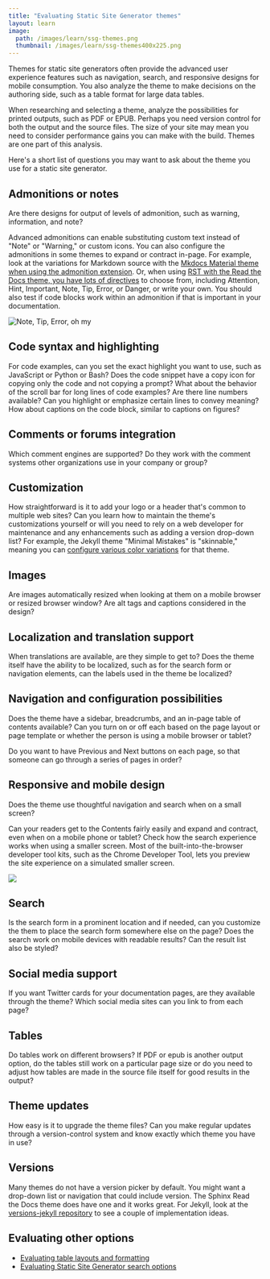 ```yaml
---
title: "Evaluating Static Site Generator themes"
layout: learn
image:
  path: /images/learn/ssg-themes.png
  thumbnail: /images/learn/ssg-themes400x225.png
---
```


Themes for static site generators often provide the advanced user experience features such as navigation, search, and responsive designs for mobile consumption. You also analyze the theme to make decisions on the authoring side, such as a table format for large data tables.

When researching and selecting a theme, analyze the possibilities for printed outputs, such as PDF or EPUB. Perhaps you need version control for both the output and the source files. The size of your site may mean you need to consider performance gains you can make with the build. Themes are one part of this analysis.

Here's a short list of questions you may want to ask about the theme you use for a static site generator.

## Admonitions or notes
Are there designs for output of levels of admonition, such as warning, information, and note?

Advanced admonitions can enable substituting custom text instead of "Note" or "Warning," or custom icons. You can also configure the admonitions in some themes to expand or contract in-page. For example, look at the variations for Markdown source with the [Mkdocs Material theme when using the admonition extension](https://squidfunk.github.io/mkdocs-material/reference/admonitions/). Or, when using [RST with the Read the Docs theme, you have lots of directives](https://sphinx-rtd-theme.readthedocs.io/en/latest/demo/demo.html#admonitions) to choose from, including Attention, Hint, Important, Note, Tip, Error, or Danger, or write your own. You should also test if code blocks work within an admonition if that is important in your documentation.

![Note, Tip, Error, oh my](/images/learn/rtd-admonitions.png)

## Code syntax and highlighting
For code examples, can you set the exact highlight you want to use, such as JavaScript or Python or Bash? Does the code snippet have a copy icon for copying only the code and not copying a prompt? What about the behavior of the scroll bar for long lines of code examples? Are there line numbers available? Can you highlight or emphasize certain lines to convey meaning? How about captions on the code block, similar to captions on figures?

## Comments or forums integration
Which comment engines are supported? Do they work with the comment systems other organizations use in your company or group?

## Customization
How straightforward is it to add your logo or a header that's common to multiple web sites? Can you learn how to maintain the theme's customizations yourself or will you need to rely on a web developer for maintenance and any enhancements such as adding a version drop-down list? For example, the Jekyll theme "Minimal Mistakes" is "skinnable," meaning you can [configure various color variations](https://mmistakes.github.io/minimal-mistakes/docs/configuration/) for that theme.

## Images
Are images automatically resized when looking at them on a mobile browser or resized browser window? Are alt tags and captions considered in the design?

## Localization and translation support
When translations are available, are they simple to get to? Does the theme itself have the ability to be localized, such as for the search form or navigation elements, can the labels used in the theme be localized?

## Navigation and configuration possibilities
Does the theme have a sidebar, breadcrumbs, and an in-page table of contents  available? Can you turn on or off each based on the page layout or page template or whether the person is using a mobile browser or tablet?

Do you want to have Previous and Next buttons on each page, so that someone can go through a series of pages in order?

## Responsive and mobile design
Does the theme use thoughtful navigation and search when on a small screen?

Can your readers get to the Contents fairly easily and expand and contract, even when on a mobile phone or tablet? Check how the search experience works when using a smaller screen. Most of the built-into-the-browser developer tool kits, such as the Chrome Developer Tool, lets you preview the site experience on a simulated smaller screen.

![](/images/learn/rtd-mobile-nav.png)

## Search
Is the search form in a prominent location and if needed, can you customize the them to place the search form somewhere else on the page? Does the search work on mobile devices with readable results? Can the result list also be styled?

## Social media support
If you want Twitter cards for your documentation pages, are they available through the theme? Which social media sites can you link to from each page?

## Tables
Do tables work on different browsers? If PDF or epub is another output option, do the tables still work on a particular page size or do you need to adjust how tables are made in the source file itself for good results in the output?

## Theme updates
How easy is it to upgrade the theme files? Can you make regular updates through a version-control system and know exactly which theme you have in use?

## Versions
Many themes do not have a version picker by default. You might want a drop-down list or navigation that could include version. The Sphinx Read the Docs theme does have one and it works great. For Jekyll, look at the [versions-jekyll repository](https://github.com/justwriteclick/versions-jekyll) to see a couple of implementation ideas.

## Evaluating other options

* [Evaluating table layouts and formatting](https://www.docslikecode.com/learn/08-evaluating-table-layouts/)
* [Evaluating Static Site Generator search options](https://www.docslikecode.com/learn/09-ssg-search-implementations/)
